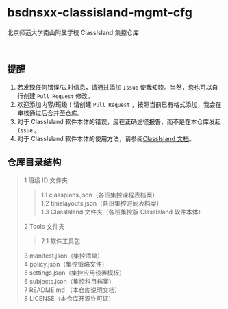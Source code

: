 # bsdnsxx-classisland-mgmt-cfg
北京师范大学南山附属学校 ClassIsland 集控仓库

<br>

## 提醒
1. 若发现任何错误/过时信息，请通过添加 `Issue` 使我知晓。当然，您也可以自行创建 `Pull Request` 修改。
2. 欢迎添加内容/班级！请创建 `Pull Request` ，按照当前已有格式添加，我会在审核通过后合并至仓库。
3. 对于 ClassIsland 软件本体的错误，应在正确途径报告，而不是在本仓库发起 `Issue` 。
4. 对于 ClassIsland 软件本体的使用方法，请参阅[ClassIsland 文档](https://docs.classisland.tech/)。

## 仓库目录结构
> 1 班级 ID 文件夹
>> 1.1 classplans.json（各班集控课程表档案）  
>> 1.2 timelayouts.json（各班集控时间表档案）  
>> 1.3 ClassIsland 文件夹（各班集控版 ClassIsland 软件本体）
>
> 2 Tools 文件夹  
>> 2.1 软件工具包
>
> 3 manifest.json（集控清单）  
> 4 policy.json（集控策略文件）  
> 5 settings.json（集控应用设置模板）  
> 6 subjects.json（集控科目档案）  
> 7 README.md （本仓库说明文档）  
> 8 LICENSE（本仓库开源许可证）  
